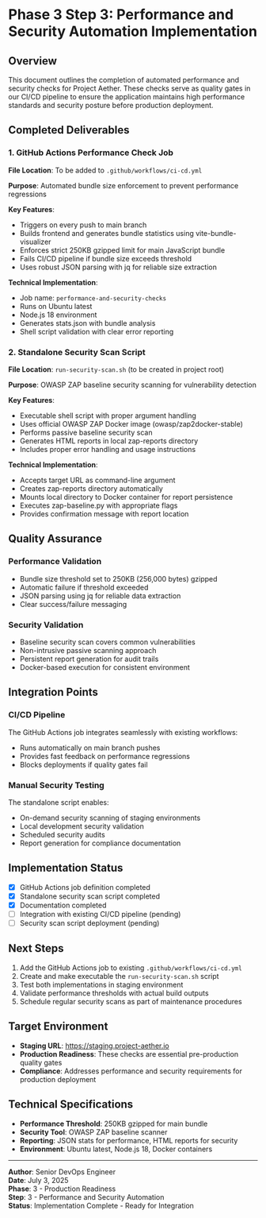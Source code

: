 # Phase 3 Step 3: Performance and Security Automation Implementation

## Overview
This document outlines the completion of automated performance and security checks for Project Aether. These checks serve as quality gates in our CI/CD pipeline to ensure the application maintains high performance standards and security posture before production deployment.

## Completed Deliverables

### 1. GitHub Actions Performance Check Job
**File Location**: To be added to `.github/workflows/ci-cd.yml`

**Purpose**: Automated bundle size enforcement to prevent performance regressions

**Key Features**:
- Triggers on every push to main branch
- Builds frontend and generates bundle statistics using vite-bundle-visualizer
- Enforces strict 250KB gzipped limit for main JavaScript bundle
- Fails CI/CD pipeline if bundle size exceeds threshold
- Uses robust JSON parsing with jq for reliable size extraction

**Technical Implementation**:
- Job name: `performance-and-security-checks`
- Runs on Ubuntu latest
- Node.js 18 environment
- Generates stats.json with bundle analysis
- Shell script validation with clear error reporting

### 2. Standalone Security Scan Script
**File Location**: `run-security-scan.sh` (to be created in project root)

**Purpose**: OWASP ZAP baseline security scanning for vulnerability detection

**Key Features**:
- Executable shell script with proper argument handling
- Uses official OWASP ZAP Docker image (owasp/zap2docker-stable)
- Performs passive baseline security scan
- Generates HTML reports in local zap-reports directory
- Includes proper error handling and usage instructions

**Technical Implementation**:
- Accepts target URL as command-line argument
- Creates zap-reports directory automatically
- Mounts local directory to Docker container for report persistence
- Executes zap-baseline.py with appropriate flags
- Provides confirmation message with report location

## Quality Assurance

### Performance Validation
- Bundle size threshold set to 250KB (256,000 bytes) gzipped
- Automatic failure if threshold exceeded
- JSON parsing using jq for reliable data extraction
- Clear success/failure messaging

### Security Validation
- Baseline security scan covers common vulnerabilities
- Non-intrusive passive scanning approach
- Persistent report generation for audit trails
- Docker-based execution for consistent environment

## Integration Points

### CI/CD Pipeline
The GitHub Actions job integrates seamlessly with existing workflows:
- Runs automatically on main branch pushes
- Provides fast feedback on performance regressions
- Blocks deployments if quality gates fail

### Manual Security Testing
The standalone script enables:
- On-demand security scanning of staging environments
- Local development security validation
- Scheduled security audits
- Report generation for compliance documentation

## Implementation Status
- [x] GitHub Actions job definition completed
- [x] Standalone security scan script completed
- [x] Documentation completed
- [ ] Integration with existing CI/CD pipeline (pending)
- [ ] Security scan script deployment (pending)

## Next Steps
1. Add the GitHub Actions job to existing `.github/workflows/ci-cd.yml`
2. Create and make executable the `run-security-scan.sh` script
3. Test both implementations in staging environment
4. Validate performance thresholds with actual build outputs
5. Schedule regular security scans as part of maintenance procedures

## Target Environment
- **Staging URL**: https://staging.project-aether.io
- **Production Readiness**: These checks are essential pre-production quality gates
- **Compliance**: Addresses performance and security requirements for production deployment

## Technical Specifications
- **Performance Threshold**: 250KB gzipped for main bundle
- **Security Tool**: OWASP ZAP baseline scanner
- **Reporting**: JSON stats for performance, HTML reports for security
- **Environment**: Ubuntu latest, Node.js 18, Docker containers

---

**Author**: Senior DevOps Engineer  
**Date**: July 3, 2025  
**Phase**: 3 - Production Readiness  
**Step**: 3 - Performance and Security Automation  
**Status**: Implementation Complete - Ready for Integration